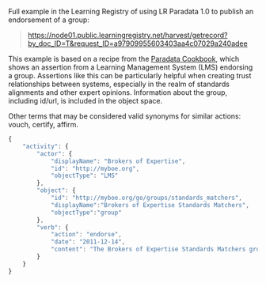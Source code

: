 Full example in the Learning Registry of using LR Paradata 1.0 to publish an endorsement of a group: 

> https://node01.public.learningregistry.net/harvest/getrecord?by_doc_ID=T&request_ID=a97909955603403aa4c07029a240adee

This example is based on a recipe from the [Paradata Cookbook](https://docs.google.com/document/d/1lggCnowWsDgQxrNjYRAgh2KNwKfq-MV8vLJzRXbAaos/edit?hl=en_US), which shows an assertion from a Learning Management System (LMS) endorsing a group. Assertions like this can be particularly helpful when creating trust relationships between systems, especially in the realm of standards alignments and other expert opinions. Information about the group, including id/url, is included in the object space.

Other terms that may be considered valid synonyms for similar actions: vouch, certify, affirm.

```javascript
{
    "activity": {
        "actor": {
            "displayName": "Brokers of Expertise", 
            "id": "http://myboe.org", 
            "objectType": "LMS"
        }, 
        "object": {
            "id": "http://myboe.org/go/groups/standards_matchers",
            "displayName":"Brokers of Expertise Standards Matchers",
            "objectType":"group"
        },
        "verb": {
            "action": "endorse",
            "date": "2011-12-14",
            "content": "The Brokers of Expertise Standards Matchers group found at http://myboe.org/go/groups/standards_matchers was endorsed by the administrators of the Brokers of Expertise Learning Management System."
        }
    }
}
```
